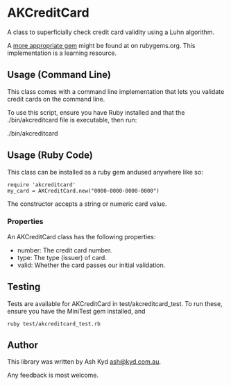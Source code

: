 # AKCreditCard
A class to superficially check credit card validity using a Luhn
algorithm.

A [more appropriate gem](https://rubygems.org/gems/creditcard) might be
found at on rubygems.org. This implementation is a learning resource.

## Usage (Command Line)
This class comes with a command line implementation that lets you
validate credit cards on the command line.

To use this script, ensure you have Ruby installed and that the
./bin/akcreditcard file is executable, then run:

  ./bin/akcreditcard

## Usage (Ruby Code)
This class can be installed as a ruby gem andused anywhere like so:

    require 'akcreditcard'
    my_card = AKCreditCard.new("0000-0000-0000-0000")

The constructor accepts a string or numeric card value.

### Properties
An AKCreditCard class has the following properties:

* number: The credit card number.
* type: The type (issuer) of card.
* valid: Whether the card passes our initial validation.

## Testing
Tests are available for AKCreditCard in test/akcreditcard_test. To run
these, ensure you have the MiniTest gem installed, and 

    ruby test/akcreditcard_test.rb

## Author
This library was written by Ash Kyd <ash@kyd.com.au>.

Any feedback is most welcome.

